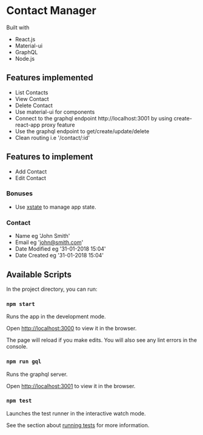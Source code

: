 # Contact Manager

Built with 
- React.js
- Material-ui
- GraphQL
- Node.js

## Features implemented

- List Contacts
- View Contact
- Delete Contact
- Use material-ui for components
- Connect to the graphql endpoint http://localhost:3001 by using create-react-app proxy feature
- Use the graphql endpoint to get/create/update/delete
- Clean routing i.e '/contact/:id'

## Features to implement

- Add Contact
- Edit Contact

### Bonuses

- Use [xstate](https://xstate.js.org/docs) to manage app state.

### Contact

- Name eg 'John Smith'
- Email eg 'john@smith.com'
- Date Modified eg '31-01-2018 15:04'
- Date Created eg '31-01-2018 15:04'

## Available Scripts

In the project directory, you can run:

### `npm start`

Runs the app in the development mode.

Open [http://localhost:3000](http://localhost:3000) to view it in the browser.

The page will reload if you make edits.
You will also see any lint errors in the console.

### `npm run gql`

Runs the graphql server.

Open [http://localhost:3001](http://localhost:3001) to view it in the browser.

### `npm test`

Launches the test runner in the interactive watch mode.

See the section about [running tests](https://facebook.github.io/create-react-app/docs/running-tests) for more information.
